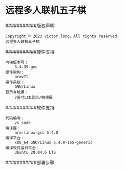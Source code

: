 <!--
 * @Author: victor victor@example.com
 * @Date: 2023-09-16 17:17:31
 * @LastEditors: victor victor@example.com
 * @LastEditTime: 2023-09-18 10:55:11
 * @FilePath: \work\stage5\game-project\the-gobang-game-of-cc-md-fk\README.md
 * @Description: 这是默认设置,请设置`customMade`, 打开koroFileHeader查看配置 进行设置: https://github.com/OBKoro1/koro1FileHeader/wiki/%E9%85%8D%E7%BD%AE
-->
远程多人联机五子棋
===========================
###########版权声明

    Copyright © 2023 victor.long，All rights reserved.
    远程多人联机五子棋

###########硬件支持

    内核版本号：
        3.4.39-gec 
    硬件架构：
        armv7l 
    操作系统：
        GNU/Linux 
    显示与触摸：
        7英寸LCD显示/触摸屏
    

###########软件支持

    代码编写：
        vs code
    编译器：
        arm-linux-gcc 5.4.0
    编译平台：
        x86_64 GNU/Linux 5.4.0-155-generic
    编译软件运行平台：
        Ubuntu 20.04.6 LTS

###########部署步骤